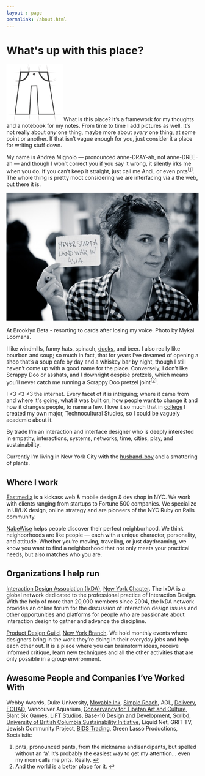 ```yaml
---
layout : page
permalink: /about.html
---
```


<h1>What's up with this place?</h1>

<img src="/assets/img/about/pnts-icon.png" alt="" title="icon" width="150" class="alignleft icon" />What is this place?  It&#8217;s a framework for my thoughts and a notebook for my notes.  From time to time I add pictures as well.  It&#8217;s not really about <em>any</em> one thing, maybe more about <em>every</em> one thing, at some point or another.  If that isn&#8217;t vague enough for you, just consider it a place for writing stuff down.

My name is Andrea Mignolo &mdash; pronounced anne-DRAY-ah, not anne-DREE-ah &mdash; and though I won&#8217;t correct you if you say it wrong, it silently irks me when you do.  If you can&#8217;t keep it straight, just call me Andi, or even pnts<sup>[<a href="#footnote_0_617" id="identifier_0_617" class="footnote-link footnote-identifier-link" title="pnts, pronounced pants, from the nickname andisandipants, but spelled without an &amp;#8216;a&amp;#8217;.  It&amp;#8217;s probably the easiest way to get my attention&amp;#8230; even my mom calls me pnts.  Really.">1</a>]</sup>.  The whole thing is pretty moot considering we are interfacing via a the web, but there it is.

<img src="/assets/img/about/brooklynbeta.jpg" alt="" title="What we learned at Brooklyn Beta ..." width="680" />
<p class="caption">At Brooklyn Beta - resorting to cards after losing my voice. Photo by Mykal Loomans.</p>

I like windmills, funny hats, spinach, <a href="http://www.flickr.com/photos/pnts/sets/72157602286941303/">ducks</a>, and beer.  I also really like bourbon and soup; so much in fact, that for years I&#8217;ve dreamed of opening a shop that&#8217;s a soup cafe by day and a whiskey bar by night, though I still haven&#8217;t come up with a good name for the place.  Conversely, I don&#8217;t like Scrappy Doo or asshats, and I downright despise pretzels, which means you&#8217;ll never catch me running a Scrappy Doo pretzel joint<sup>[<a href="#footnote_1_617" id="identifier_1_617" class="footnote-link footnote-identifier-link" title="And the world is a better place for it.">2</a>]</sup>.

I &lt;3 &lt;3 &lt;3 the internet.  Every facet of it is intriguing; where it came from and where it's going, what it was built on, how people want to change it and how it changes people, to name a few.  I love it so much that in <a href="http://oberlin.edu">college</a> I created my own major, Technocultural Studies, so I could be vaguely academic about it.

By trade I&#8217;m an interaction and interface designer who is deeply interested in empathy, interactions, systems, networks, time, cities, play, and sustainability.

Currently I&#8217;m living in New York City with the <a href="http://kenntam.com">husband-boy</a> and a smattering of plants. 

<h2>Where I work</h2>

<a href="http://eastmedia.com">Eastmedia</a> is a kickass web &#038; mobile design &#038; dev shop in NYC. We work with clients ranging from startups to Fortune 500 companies. We specialize in UI/UX design, online strategy and are pioneers of the NYC Ruby on Rails community.

<a href="http://nabewise.com">NabeWise</a> helps people discover their perfect neighborhood. We think neighborhoods are like people — each with a unique character, personality, and attitude. Whether you’re moving, traveling, or just daydreaming, we know you want to find a neighborhood that not only meets your practical needs, but also matches who you are.
  
<h2>Organizations I help run</h2>
<a href="http://ixda.org">Interaction Design Association (IxDA)</a>, <a href="http://www.ixda.org/local/new-york-ixda">New York Chapter</a>. The IxDA is a global network dedicated to the professional practice of Interaction Design. With the help of more than 20,000 members since 2004, the IxDA network provides an online forum for the discussion of interaction design issues and other opportunities and platforms for people who are passionate about interaction design to gather and advance the discipline.

<a href="http://productdesignguild.com">Product Design Guild</a>, <a href="http://productdesignguild.com/ny.html">New York Branch</a>. We hold monthly events where designers bring in the work they&#8217;re doing in their everyday jobs and help each other out. It is a place where you can brainstorm ideas, receive informed critique, learn new techniques and all the other activities that are only possible in a group environment.

<h2>Awesome People and Companies I&#8217;ve Worked With</h2>

Webby Awards, Duke University, <a href="http://movableink.com">Movable Ink</a>, <a href="http://simplereach.com">Simple Reach</a>, AOL, <a href="http://delivery.com">Delivery</a>, <a href="http://ecuad.edu">ECUAD</a>, Vancouver Aquarium, <a href="http://tibetanculture.org">Conservancy for Tibetan Art and Culture</a>, Slant Six Games, <a href="http://liftstudios.ca">LiFT Studios</a>, <a href="http://www.base-10.net/">Base-10 Design and Development</a>, Scribd, <a href="http://www.sustain.ubc.ca/">University of British Columbia Sustainability Initiative</a>, Liquid Net, GRIT TV, Jewish Community Project, <a href="http://www.bidstrading.com/">BIDS Trading</a>, Green Lasso Productions, Socialistic

<ol class="footnotes"><li id="footnote_0_617" class="footnote">pnts, pronounced pants, from the nickname andisandipants, but spelled without an &#8216;a&#8217;.  It&#8217;s probably the easiest way to get my attention&#8230; even my mom calls me pnts.  Really. <a href="#identifier_0_617" class="footnote-link footnote-back-link">&#8617;</a></li><li id="footnote_1_617" class="footnote">And the world is a better place for it. <a href="#identifier_1_617" class="footnote-link footnote-back-link">&#8617;</a></li></ol>